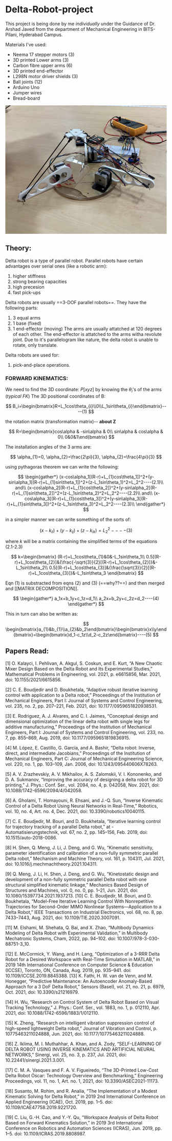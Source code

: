 # Delta-Robot-project

This project is being done by me *individually* under the Guidance of Dr. Arshad Javed from the department of Mechanical Engineering in BITS-Pilani, Hyderabad Campus.

Materials I've used:
- Neema 17 stepper motors (3)
- 3D printed Lower arms (3)
- Carbon fibre upper arms (6)
- 3D printed end-effector
- L298N motor driver shields (3)
- Ball joints (12)
- Arduino Uno
- Jumper wires
- Bread-board

![Delta](https://github.com/anushtup-nandy/Delta-Robot-project/blob/master/Delta_img.jpg)


## Theory:

Delta robot is a type of parallel robot. Parallel robots have certain advantages over serial ones (like a robotic arm):
1. higher stiffness
2. strong bearing capacities
3. high precesion
4. fast pick-ups

Delta robots are usually ==3-DOF parallel robots==. They have the following parts:
1. 3 equal arms
2. 1 base (fixed)
3. 1 end-effector (moving)
The arms are usually attatched at 120 degrees of each other. The end-effector is attatched to the arms witha revolute joint. Due to it's parallelogram like nature, the delta robot is unable to rotate, only translate.

Delta robots are used for:
1. pick-and-place operations.

### FORWARD KINEMATICS:
We need to find the 3D coordinate: $P[x y z]$ by knowing the $\theta_{i}$'s of the arms (*typical FK*)
The 3D positional coordinates of B:

$$
B_i=\begin{bmatrix}R+L_1cos\theta_{i}\\0\\L_1sin\theta_{i}\end{bmatrix}----(1)
$$

the rotation matrix (transformation matrix)-- **about Z**

$$
R=\begin{bmatrix}cos\alpha & -sin\alpha & 0\\ sin\alpha & cos\alpha & 0\\ 0&0&1\end{bmatrix}
$$

The installation angles of the 3 arms are:

$$
\alpha_{1}=0, \alpha_{2}=\frac{2\pi}{3}, \alpha_{2}=\frac{4\pi}{3} 
$$

using pythagoras theorem we can write the following:

$$
\begin{gather*}
(x-cos\alpha_1[(R-r)+L_{1}cos\theta_1])^2+(y-sin\alpha_1[(R-r)+L_{1}sin\theta_1])^2+(z-L_1sin\theta_1)^2=L_2^2----(2.1)\\
and\\
(x-cos\alpha_2[(R-r)+L_{1}cos\theta_2])^2+(y-sin\alpha_2[(R-r)+L_{1}sin\theta_2])^2+(z-L_1sin\theta_2)^2=L_2^2----(2.2)\\
and\\
(x-cos\alpha_3[(R-r)+L_{1}cos\theta_3])^2+(y-sin\alpha_3[(R-r)+L_{1}sin\theta_3])^2+(z-L_1sin\theta_3)^2=L_2^2----(2.3)\\
\end{gather*}
$$

in a simpler manner we can write something of the sorts of:

$$
(x-k_{ii})+(y-k_{ij})+(z-k_{ik})=L_2^2----(3)
$$

where $k$ will be a matrix containing the simplified terms of the equations (2.1-2.3)

$$
k=\begin{bmatrix}
(R-r)+L_1cos\theta_{1}&0&-L_1sin\theta_1\\
0.5[(R-r)+L_1cos\theta_{2}]&{\frac{-\sqrt{3}}{2}[(R-r)+L_1cos\theta_{2}]}&-L_1sin\theta_2\\
0.5[(R-r)+L_1cos\theta_{3}]&{\frac{\sqrt{3}}{2}[(R-r)+L_1cos\theta_{3}]}&-L_1sin\theta_3
\end{bmatrix}
$$

Eqn (1) is substracted from eqns (2) and (3) (==why??==) and then merged and [[MATRIX DECOMPOSITION]].

$$
\begin{gather*}
a_1x+b_1y+c_1z=d_1\\
a_2x+b_2y+c_2z=d_2----(4)
\end{gather*}
$$

This in turn can also be written as:

$$
\begin{bmatrix}a_{1}&b_{1}\\a_{2}&b_2\end{bmatrix}\begin{bmatrix}x\\y\end{bmatrix}=\begin{bmatrix}d_1-c_1z\\d_2-c_2z\end{bmatrix}----(5)
$$


## Papers Read:

[1] O. Kalayci, I. Pehlivan, A. Akgul, S. Coskun, and E. Kurt, “A New Chaotic Mixer Design Based on the Delta Robot and Its Experimental Studies,” Mathematical Problems in Engineering, vol. 2021, p. e6615856, Mar. 2021, doi: 10.1155/2021/6615856.

[2] C. E. Boudjedir and D. Boukhetala, “Adaptive robust iterative learning control with application to a Delta robot,” Proceedings of the Institution of Mechanical Engineers, Part I: Journal of Systems and Control Engineering, vol. 235, no. 2, pp. 207–221, Feb. 2021, doi: 10.1177/0959651820938531.

[3] E. Rodriguez, A. J. Alvares, and C. I. Jaimes, “Conceptual design and dimensional optimization of the linear delta robot with single legs for additive manufacturing,” Proceedings of the Institution of Mechanical Engineers, Part I: Journal of Systems and Control Engineering, vol. 233, no. 7, pp. 855–869, Aug. 2019, doi: 10.1177/0959651819836915.

[4] M. López, E. Castillo, G. García, and A. Bashir, “Delta robot: Inverse, direct, and intermediate Jacobians,” Proceedings of the Institution of Mechanical Engineers, Part C: Journal of Mechanical Engineering Science, vol. 220, no. 1, pp. 103–109, Jan. 2006, doi: 10.1243/095440606X78263.

[5] A. V. Zrazhevskiy, A. V. Mikhailov, A. S. Zalomskii, V. I. Kononenko, and D. A. Sukmanov, “Improving the accuracy of designing a delta robot for 3D printing,” J. Phys.: Conf. Ser., vol. 2094, no. 4, p. 042058, Nov. 2021, doi: 10.1088/1742-6596/2094/4/042058.

[6] A. Gholami, T. Homayouni, R. Ehsani, and J.-Q. Sun, “Inverse Kinematic Control of a Delta Robot Using Neural Networks in Real-Time,” Robotics, vol. 10, no. 4, Art. no. 4, Dec. 2021, doi: 10.3390/robotics10040115.

[7] C. E. Boudjedir, M. Bouri, and D. Boukhetala, “Iterative learning control for trajectory tracking of a parallel Delta robot,” at - Automatisierungstechnik, vol. 67, no. 2, pp. 145–156, Feb. 2019, doi: 10.1515/auto-2018-0086.

[8] H. Shen, Q. Meng, J. Li, J. Deng, and G. Wu, “Kinematic sensitivity, parameter identification and calibration of a non-fully symmetric parallel Delta robot,” Mechanism and Machine Theory, vol. 161, p. 104311, Jul. 2021, doi: 10.1016/j.mechmachtheory.2021.104311.

[9] Q. Meng, J. Li, H. Shen, J. Deng, and G. Wu, “Kinetostatic design and development of a non-fully symmetric parallel Delta robot with one structural simplified kinematic linkage,” Mechanics Based Design of Structures and Machines, vol. 0, no. 0, pp. 1–21, Jun. 2021, doi: 10.1080/15397734.2021.1937213.
[10] C. E. Boudjedir, M. Bouri, and D. Boukhetala, “Model-Free Iterative Learning Control With Nonrepetitive Trajectories for Second-Order MIMO Nonlinear Systems—Application to a Delta Robot,” IEEE Transactions on Industrial Electronics, vol. 68, no. 8, pp. 7433–7443, Aug. 2021, doi: 10.1109/TIE.2020.3007091.

[11] M. Elshami, M. Shehata, Q. Bai, and X. Zhao, “Multibody Dynamics Modeling of Delta Robot with Experimental Validation,” in Multibody Mechatronic Systems, Cham, 2022, pp. 94–102. doi: 10.1007/978-3-030-88751-3_10.

[12] E. McCormick, Y. Wang, and H. Lang, “Optimization of a 3-RRR Delta Robot for a Desired Workspace with Real-Time Simulation in MATLAB,” in 2019 14th International Conference on Computer Science & Education (ICCSE), Toronto, ON, Canada, Aug. 2019, pp. 935–941. doi: 10.1109/ICCSE.2019.8845388.
[13] K. Fathi, H. W. van de Venn, and M. Honegger, “Predictive Maintenance: An Autoencoder Anomaly-Based Approach for a 3 DoF Delta Robot,” Sensors (Basel), vol. 21, no. 21, p. 6979, Oct. 2021, doi: 10.3390/s21216979.

[14] H. Wu, “Research on Control System of Delta Robot Based on Visual Tracking Technology,” J. Phys.: Conf. Ser., vol. 1883, no. 1, p. 012110, Apr. 2021, doi: 10.1088/1742-6596/1883/1/012110.

[15] K. Zheng, “Research on intelligent vibration suppression control of high-speed lightweight Delta robot,” Journal of Vibration and Control, p. 10775463211024888, Jun. 2021, doi: 10.1177/10775463211024888.

[16] Z. Iklima, M. I. Muthahhar, A. Khan, and A. Zody, “SELF-LEARNING OF DELTA ROBOT USING INVERSE KINEMATICS AND ARTIFICIAL NEURAL NETWORKS,” Sinergi, vol. 25, no. 3, p. 237, Jul. 2021, doi: 10.22441/sinergi.2021.3.001.

[17] C. M. A. Vasques and F. A. V. Figueiredo, “The 3D-Printed Low-Cost Delta Robot Óscar: Technology Overview and Benchmarking,” Engineering Proceedings, vol. 11, no. 1, Art. no. 1, 2021, doi: 10.3390/ASEC2021-11173.

[18] Susanto, M. Rohim, and R. Analia, “The Implementation of a Modest Kinematic Solving for Delta Robot,” in 2019 2nd International Conference on Applied Engineering (ICAE), Oct. 2019, pp. 1–5. doi: 10.1109/ICAE47758.2019.9221720.

[19] C. Liu, G.-H. Cao, and Y.-Y. Qu, “Workspace Analysis of Delta Robot Based on Forward Kinematics Solution,” in 2019 3rd International Conference on Robotics and Automation Sciences (ICRAS), Jun. 2019, pp. 1–5. doi: 10.1109/ICRAS.2019.8808987.
